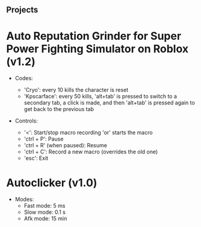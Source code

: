 ## Projects

# Auto Reputation Grinder for Super Power Fighting Simulator on Roblox (v1.2)

- Codes:
  - 'Cryo': every 10 kills the character is reset
  - 'Kpscarface': every 50 kills, 'alt+tab' is pressed to switch to a secondary tab, a click is made, and then 'alt+tab' is pressed again to get back to the previous tab

- Controls:
  - '<':                Start/stop macro recording 'or' starts the macro
  - 'ctrl + P':                             Pause
  - 'ctrl + R' (when paused):              Resume
  - 'ctrl + C':           Record a new macro (overrides the old one)
  - 'esc':                                  Exit

# Autoclicker (v1.0)

- Modes:
  - Fast mode: 5 ms
  - Slow mode: 0.1 s
  - Afk mode: 15 min
